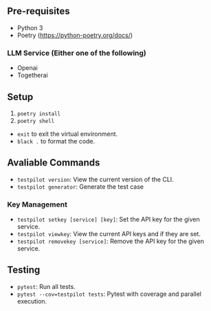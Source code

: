 
## Pre-requisites

- Python 3 
- Poetry (https://python-poetry.org/docs/)

### LLM Service (Either one of the following)

- Openai
- Togetherai


## Setup

1. ```poetry install```
2. ```poetry shell```



- `exit` to exit the virtual environment.
- `black .` to format the code.

## Avaliable Commands

- ```testpilot version```: View the current version of the CLI.
- ```testpilot generator```: Generate the test case


### Key Management
- ```testpilot setkey [service] [key]```: Set the API key for the given service.
- ```testpilot viewkey```: View the current API keys and if they are set.
- ```testpilot removekey [service]```: Remove the API key for the given service.

## Testing

- ```pytest```: Run all tests.
- ```pytest --cov=testpilot tests```: Pytest with coverage and parallel execution.

